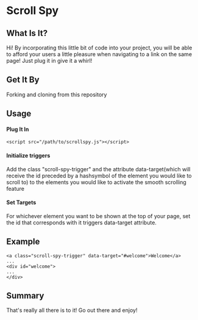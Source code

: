 # Scroll Spy

## What Is It?
Hi! By incorporating this little bit of code into your project, you will be able to afford your users a little pleasure when navigating to a link on the same page! Just plug it in give it a whirl!

## Get It By
Forking and cloning from this repository

## Usage
#### Plug It In
```
<script src="/path/to/scrollspy.js"></script>
```

#### Initialize triggers
Add the class "scroll-spy-trigger" and the attribute data-target(which will receive the id preceded by a hashsymbol of the element you would like to scroll to) to the elements you would like to activate the smooth scrolling feature

#### Set Targets
For whichever element you want to be shown at the top of your page, set the id that corresponds with it triggers data-target attribute.

## Example
```
<a class="scroll-spy-trigger" data-target="#welcome">Welcome</a>
...
<div id="welcome">
...
</div>
```
## Summary
That's really all there is to it! Go out there and enjoy!
